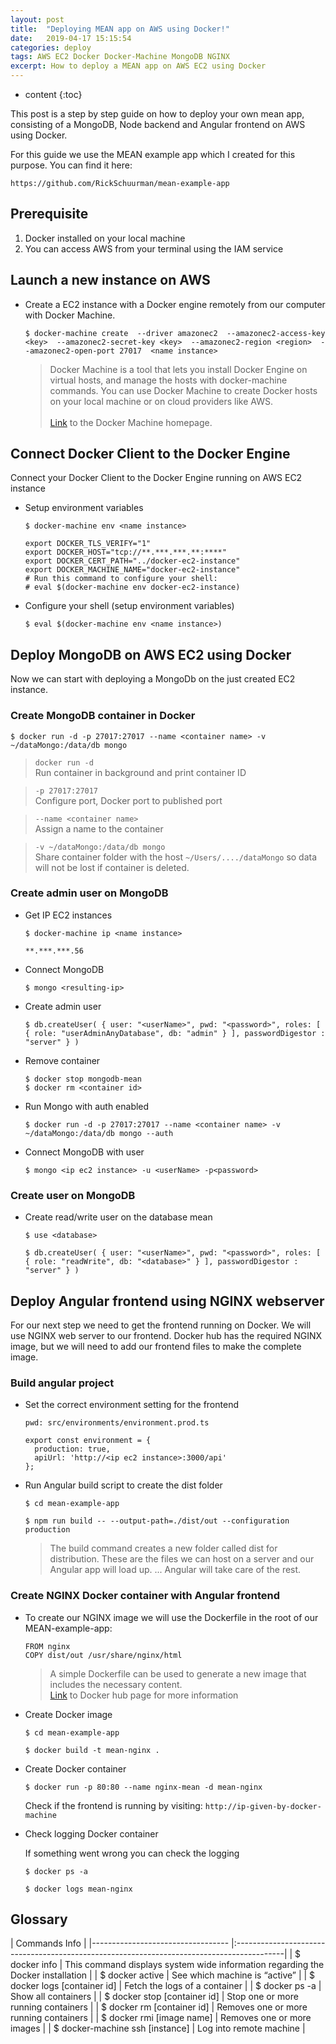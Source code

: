 ```yaml
---
layout: post
title:  "Deploying MEAN app on AWS using Docker!"
date:   2019-04-17 15:15:54
categories: deploy
tags: AWS EC2 Docker Docker-Machine MongoDB NGINX
excerpt: How to deploy a MEAN app on AWS EC2 using Docker
---
```


* content
{:toc}


This post is a step by step guide on how to deploy your own mean app, consisting of a MongoDB, Node backend and Angular frontend on AWS using Docker.

For this guide we use the MEAN example app which I created for this purpose. You can find it here:

``
https://github.com/RickSchuurman/mean-example-app
``


## Prerequisite

1. Docker installed on your local machine
2. You can access AWS from your terminal using the IAM service


## Launch a new instance on AWS

* Create a EC2 instance with a Docker engine remotely from our computer with Docker Machine.
 
 
    ``
     $ docker-machine create 
        --driver amazonec2 
        --amazonec2-access-key <key> 
        --amazonec2-secret-key <key> 
        --amazonec2-region <region> 
        --amazonec2-open-port 27017 
        <name instance>
    ``


  
    > Docker Machine is a tool that lets you install Docker Engine on virtual hosts, and manage the hosts with docker-machine commands. 
      You can use Docker Machine to create Docker hosts on your local machine or on cloud providers like AWS. <br /><br />
      [Link](https://docs.docker.com/machine/overview/) to the Docker Machine homepage.


## Connect Docker Client to the Docker Engine

Connect your Docker Client to the Docker Engine running on AWS EC2 instance


* Setup environment variables

    ``
    $ docker-machine env <name instance>
    ``
    
    ````
    export DOCKER_TLS_VERIFY="1"
    export DOCKER_HOST="tcp://**.***.***.**:****"
    export DOCKER_CERT_PATH="../docker-ec2-instance"
    export DOCKER_MACHINE_NAME="docker-ec2-instance"
    # Run this command to configure your shell:
    # eval $(docker-machine env docker-ec2-instance)
    ````
    
* Configure your shell (setup environment variables)
 
    ``
    $ eval $(docker-machine env <name instance>) 
    ``


## Deploy MongoDB on AWS EC2 using Docker

Now we can start with deploying a MongoDb on the just created EC2 instance.


### Create MongoDB container in Docker

``
$ docker run -d -p 27017:27017 --name <container name> -v ~/dataMongo:/data/db mongo
``


  > `docker run -d` <br />
    Run container in background and print container ID
    
  > `-p 27017:27017` <br />
    Configure port, Docker port to published port
    
  > `--name <container name>` <br />
    Assign a name to the container
    
  > `-v ~/dataMongo:/data/db mongo` <br />
    Share container folder with the host `~/Users/..../dataMongo` so data will not be lost if container is deleted. <br />
   


### Create admin user on MongoDB

* Get IP EC2 instances

    ``
    $ docker-machine ip <name instance>
    ``
    
    ````
    **.***.***.56
    ````

* Connect MongoDB

    ``
    $ mongo <resulting-ip>
    ``

* Create admin user

    ``
    $ db.createUser(
      {
        user: "<userName>",
        pwd: "<password>",
        roles: [ { role: "userAdminAnyDatabase", db: "admin" } ],
        passwordDigestor : "server"
      }
    )
    ``
   
* Remove container

    ``
    $ docker stop mongodb-mean
    ``
    <br />
    ``
    $ docker rm <container id>
    ``

* Run Mongo with auth enabled

    ``
    $ docker run -d -p 27017:27017 --name <container name> -v ~/dataMongo:/data/db mongo --auth
    ``

* Connect MongoDB with user

    ``
    $ mongo <ip ec2 instance> -u <userName> -p<password>
    ``


### Create user on MongoDB

* Create read/write user on the database mean

    ``
    $ use <database>
    ``

    ``
    $ db.createUser(
        {
          user: "<userName>",
          pwd: "<password>",
          roles: [ { role: "readWrite", db: "<database>" } ],
          passwordDigestor : "server"
        }
      )
    ``


## Deploy Angular frontend using NGINX webserver

For our next step we need to get the frontend running on Docker. We will use NGINX web server to our frontend. 
Docker hub has the required NGINX image, but we will need to add our frontend files to make the complete image.


### Build angular project

* Set the correct environment setting for the frontend

    ````
   pwd: src/environments/environment.prod.ts
    
    export const environment = {
      production: true,
      apiUrl: 'http://<ip ec2 instance>:3000/api'
    };
    ````

* Run Angular build script to create the dist folder

    ``
    $ cd mean-example-app
    ``
    
    ``
    $ npm run build -- --output-path=./dist/out --configuration production
    ``
    
    > The build command creates a new folder called dist for distribution. These are the files we can host on a server and our Angular app will load up. ... Angular will take care of the rest.


### Create NGINX Docker container with Angular frontend

* To create our NGINX image we will use the Dockerfile in the root of our MEAN-example-app:

    ````
    FROM nginx
    COPY dist/out /usr/share/nginx/html  
    ````
    
    
    >  A simple Dockerfile can be used to generate a new image that includes the necessary content. <br />
    [Link](https://hub.docker.com/_/nginx) to Docker hub page for more information


* Create Docker image

     ``
    $ cd mean-example-app
    ``
    
    ``
    $ docker build -t mean-nginx .
    ``

* Create Docker container

    ``
    $ docker run -p 80:80 --name nginx-mean -d mean-nginx
    ``
    
    Check if the frontend is running by visiting: `http://ip-given-by-docker-machine`
    

* Check logging Docker container

    If something went wrong you can check the logging
    
    
    ``
    $ docker ps -a
    ``
    
    ``
    $ docker logs mean-nginx
    ``


## Glossary

| Commands                            Info                                                                                      |
|---------------------------------- |:------------------------------------------------------------------------------------------|
| $ docker info                     |  This command displays system wide information regarding the Docker installation          |
| $ docker active                   |  See which machine is “active”                                                            |
| $ docker logs [container id]      |  Fetch the logs of a container                                                            |
| $ docker ps -a                    |  Show all containers                                                                      |
| $ docker stop [container id]      |  Stop one or more running containers                                                      |
| $ docker rm  [container id]       |  Removes one or more running containers                                                   |
| $ docker rmi  [image name]        |  Removes one or more images                                                               |
| $ docker-machine ssh [instance]   |  Log into remote machine                                                                  |



